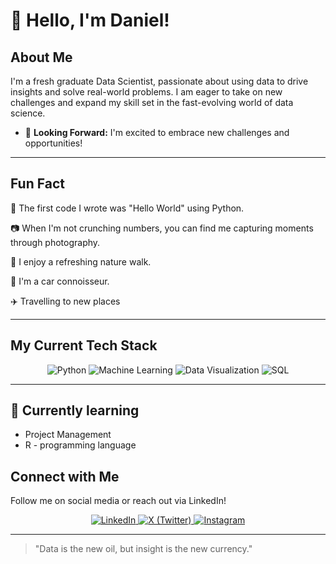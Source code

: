
# 👋 Hello, I'm Daniel!

## About Me
I'm a fresh graduate Data Scientist, passionate about using data to drive insights and solve real-world problems. I am eager to take on new challenges and expand my skill set in the fast-evolving world of data science.




- 🔭 **Looking Forward:** I'm excited to embrace new challenges and opportunities!

---
## Fun Fact
🐍 The first code I wrote was "Hello World" using Python.

📷 When I'm not crunching numbers, you can find me capturing moments through photography.

🌳 I enjoy a refreshing nature walk.

🚗 I'm a car connoisseur.

✈️ Travelling to new places

---
## My Current Tech Stack
<p align="center">
    <img src="https://img.shields.io/badge/Python-3776AB?style=for-the-badge&logo=python&logoColor=white" alt="Python"/>
    <img src="https://img.shields.io/badge/Machine%20Learning-FF6F00?style=for-the-badge&logo=scikit-learn&logoColor=white" alt="Machine Learning"/>
    <img src="https://img.shields.io/badge/Data%20Visualization-4CAF50?style=for-the-badge&logo=tableau&logoColor=white" alt="Data Visualization"/>
    <img src="https://img.shields.io/badge/SQL-4479A1?style=for-the-badge&logo=mysql&logoColor=white" alt="SQL"/>

---
## 🌱 Currently learning
- Project Management
- R - programming language

## Connect with Me 

Follow me on social media or reach out via LinkedIn!
<p align="center">
    <a href="https://www.linkedin.com/in/dmutiso" target="_blank">
        <img src="https://img.shields.io/badge/LinkedIn-0077B5?style=for-the-badge&logo=linkedin&logoColor=white" alt="LinkedIn"/>
    </a>
    <a href="https://x.com/its_mutiso?t=TmXOn--b_avS7tV0RfwDaw&s=09" target="_blank">
        <img src="https://img.shields.io/badge/X-000000?style=for-the-badge&logo=twitter&logoColor=white" alt="X (Twitter)"/>
    </a>
    <a href="https://www.instagram.com/dante_gaucho24?utm_source=qr&igsh=MWMxZjRqang1emZuMg==" target="_blank">
        <img src="https://img.shields.io/badge/Instagram-E4405F?style=for-the-badge&logo=instagram&logoColor=white" alt="Instagram"/>
    </a>
</p>

---

> "Data is the new oil, but insight is the new currency."
